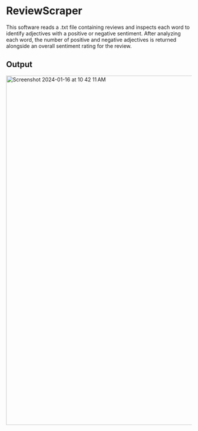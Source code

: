 # ReviewScraper
This software reads a .txt file containing reviews and inspects each word to identify adjectives with a positive or negative sentiment. After analyzing each word, the number of positive and negative adjectives is returned alongside an overall sentiment rating for the review.

## Output 
<img width="948" alt="Screenshot 2024-01-16 at 10 42 11 AM" src="https://github.com/cfederoff/ReviewScraper/assets/51100944/f87d1ef6-b851-4e70-be31-0e6f3465eb1f">
